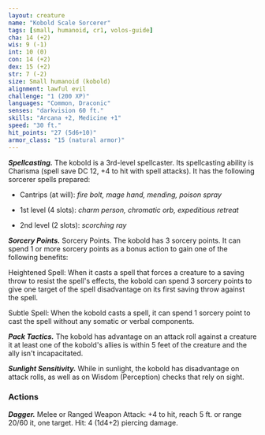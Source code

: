 ```yaml
---
layout: creature
name: "Kobold Scale Sorcerer"
tags: [small, humanoid, cr1, volos-guide]
cha: 14 (+2)
wis: 9 (-1)
int: 10 (0)
con: 14 (+2)
dex: 15 (+2)
str: 7 (-2)
size: Small humanoid (kobold)
alignment: lawful evil
challenge: "1 (200 XP)"
languages: "Common, Draconic"
senses: "darkvision 60 ft."
skills: "Arcana +2, Medicine +1"
speed: "30 ft."
hit_points: "27 (5d6+10)"
armor_class: "15 (natural armor)"
---
```


***Spellcasting.*** The kobold is a 3rd-level spellcaster. Its spellcasting ability is Charisma (spell save DC 12, +4 to hit with spell attacks). It has the following sorcerer spells prepared:

* Cantrips (at will): <i>fire bolt, mage hand, mending, poison spray</i>

* 1st level (4 slots): <i>charm person, chromatic orb, expeditious retreat</i>

* 2nd level (2 slots): <i>scorching ray</i>

***Sorcery Points.*** Sorcery Points. The kobold has 3 sorcery points. It can spend 1 or more sorcery points as a bonus action to gain one of the following benefits:

Heightened Spell: When it casts a spell that forces a creature to a saving throw to resist the spell's effects, the kobold can spend 3 sorcery points to give one target of the spell disadvantage on its first saving throw against the spell.

Subtle Spell: When the kobold casts a spell, it can spend 1 sorcery point to cast the spell without any somatic or verbal components.

***Pack Tactics.*** The kobold has advantage on an attack roll against a creature it at least one of the kobold's allies is within 5 feet of the creature and the ally isn't incapacitated.

***Sunlight Sensitivity.*** While in sunlight, the kobold has disadvantage on attack rolls, as well as on Wisdom (Perception) checks that rely on sight.

### Actions

***Dagger.*** Melee or Ranged Weapon Attack: +4 to hit, reach 5 ft. or range 20/60 it, one target. Hit: 4 (1d4+2) piercing damage.
